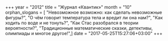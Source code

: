 +++
year = "2012"
title = "Журнал «Квантик»"
month = "10"
orphan_slogans = [ "Невозможное возможно: как сделать невозможные фигуры?", "О чём говорит температура тела и вредит ли она нам?", "Как ходить по воде и не тонуть?", "Как Стас разобрался в теории вероятности?", "Традиционные математические сказки, детективы, олимпиады и многое другое!",]
date = "2017-05-25T15:27:06+03:00"
+++
